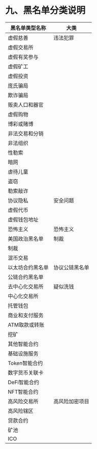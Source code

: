 # 九、黑名单分类说明

| 黑名单类型名称   | 大类      |
| --------- | ------- |
| 虚假慈善      | 违法犯罪    |
| 虚假交易所     |         |
| 虚假有奖参与    |         |
| 虚假矿工      |         |
| 虚假投资      |         |
| 庞氏骗局      |         |
| 欺诈骗局      |         |
| 贩卖人口和器官   |         |
| 虚假购物      |         |
| 博彩或赌博     |         |
| 非法交易和分销   |         |
| 非法组织      |         |
| 性勒索       |         |
| 暗网        |         |
| 虐待儿童      |         |
| 盗窃        |         |
| 勒索敲诈      |         |
| 协议隐私      | 安全问题    |
| 虚假代币      |         |
| 虚假钱包地址    |         |
| 恐怖主义      | 恐怖主义    |
| 美国政治黑名单   | 制裁      |
| 制裁        |         |
| 混币交易      |         |
| 以太坊合约黑名单  | 协议公链黑名单 |
| 公链合约黑名单   |         |
| 去中心化交易所   | 疑似洗钱    |
| 中心化交易所    |         |
| 托管钱包      |         |
| 商业和支付服务   |         |
| ATM取款或转账  |         |
| 挖矿        |         |
| 其他智能合约    |         |
| 基础设施服务    |         |
| Token智能合约 |         |
| 数字货币关联卡   |         |
| DeFi智能合约  |         |
| NFT智能合约   |         |
| 高风险交易所    | 高风险加密项目 |
| 高风险辖区     |         |
| 贷款合约      |         |
| 矿池        |         |
| ICO       |         |
